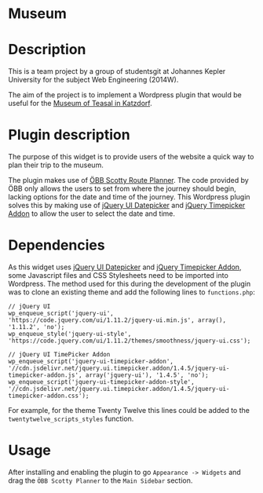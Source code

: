Museum
======

# Description #
This is a team project by a group of studentsgit  at Johannes Kepler University for the subject Web Engineering (2014W).

The aim of the project is to implement a Wordpress plugin that would be useful for the [Museum of Teasal in Katzdorf](http://www.ooemuseumsverbund.at/museum/18_karden-_und_heimatmuseum).

# Plugin description #
The purpose of this widget is to provide users of the website a quick way to plan their trip to the museum.

The plugin makes use of [ÖBB Scotty Route Planner](http://fahrplan.oebb.at/bin/help.exe/en?tpl=inputgen_start). The code provided by ÖBB only allows the users to set from where the journey should begin, lacking options for the date and time of the journey. This Wordpress plugin solves this by making use of [jQuery UI Datepicker](http://jqueryui.com/datepicker/) and [jQuery Timepicker Addon](https://github.com/trentrichardson/jQuery-Timepicker-Addon) to allow the user to select the date and time.

# Dependencies #
As this widget uses [jQuery UI Datepicker](http://jqueryui.com/datepicker/) and [jQuery Timepicker Addon](https://github.com/trentrichardson/jQuery-Timepicker-Addon), some Javascript files and CSS Stylesheets need to be imported into Wordpress. The method used for this during the development of the plugin was to clone an existing theme and add the following lines to `functions.php`:

```
// jQuery UI
wp_enqueue_script('jquery-ui', 'https://code.jquery.com/ui/1.11.2/jquery-ui.min.js', array(), '1.11.2', 'no');
wp_enqueue_style('jquery-ui-style', 'https://code.jquery.com/ui/1.11.2/themes/smoothness/jquery-ui.css');

// jQuery UI TimePicker Addon
wp_enqueue_script('jquery-ui-timepicker-addon', '//cdn.jsdelivr.net/jquery.ui.timepicker.addon/1.4.5/jquery-ui-timepicker-addon.js', array('jquery-ui'), '1.4.5', 'no');
wp_enqueue_script('jquery-ui-timepicker-addon-style', '//cdn.jsdelivr.net/jquery.ui.timepicker.addon/1.4.5/jquery-ui-timepicker-addon.css');
```

For example, for the theme Twenty Twelve this lines could be added to the `twentytwelve_scripts_styles` function.

# Usage #
After installing and enabling the plugin to go `Appearance -> Widgets` and drag the `ÖBB Scotty Planner` to the `Main Sidebar` section.

